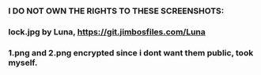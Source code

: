 ### I DO NOT OWN THE RIGHTS TO THESE SCREENSHOTS:

### lock.jpg by Luna, https://git.jimbosfiles.com/Luna
### 1.png and 2.png encrypted since i dont want them public, took myself.
